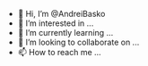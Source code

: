 - 👋 Hi, I’m @AndreiBasko
- 👀 I’m interested in ...
- 🌱 I’m currently learning ...
- 💞️ I’m looking to collaborate on ...
- 📫 How to reach me ...

<!---
AndreiBasko/AndreiBasko is a ✨ special ✨ repository because its `README.md` (this file) appears on your GitHub profile.
You can click the Preview link to take a look at your changes.
--->
